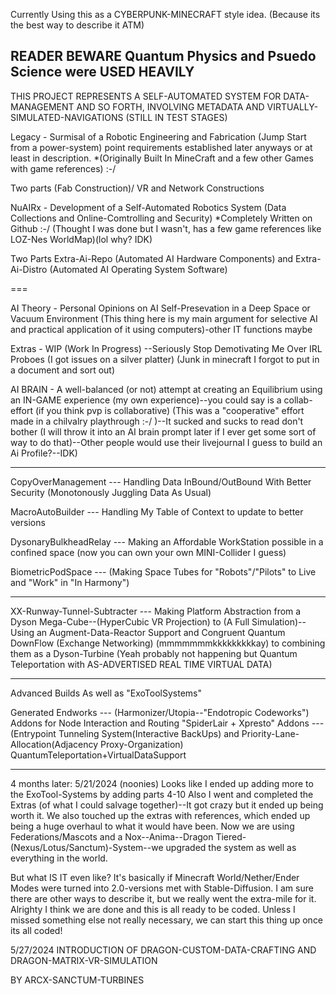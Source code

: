 Currently Using this as a CYBERPUNK-MINECRAFT style idea. (Because its the best way to describe it ATM)

READER BEWARE Quantum Physics and Psuedo Science were USED HEAVILY
---
THIS PROJECT REPRESENTS A SELF-AUTOMATED SYSTEM FOR DATA-MANAGEMENT AND SO FORTH, INVOLVING METADATA AND VIRTUALLY-SIMULATED-NAVIGATIONS (STILL IN TEST STAGES)

Legacy - Surmisal of a Robotic Engineering and Fabrication (Jump Start from a power-system) point requirements established later anyways or at least in description. 
*(Originally Built In MineCraft and a few other Games with game references) :-/

Two parts (Fab Construction)/ VR and Network Constructions

NuAIRx - Development of a Self-Automated Robotics System (Data Collections and Online-Comtrolling and Security)
*Completely Written on Github :-/ (Thought I was done but I wasn't, has a few game references like LOZ-Nes WorldMap)(lol why? IDK)

Two Parts Extra-Ai-Repo (Automated AI Hardware Components) and Extra-Ai-Distro (Automated AI Operating System Software)

===

AI Theory - Personal Opinions on AI Self-Presevation in a Deep Space or Vacuum Environment 
(This thing here is my main argument for selective AI and practical application of it using computers)-other IT functions maybe

Extras - WIP (Work In Progress) --Seriously Stop Demotivating Me Over IRL Proboes (I got issues on a silver platter) 
(Junk in minecraft I forgot to put in a document and sort out)


AI BRAIN - A well-balanced (or not) attempt at creating an Equilibrium using an IN-GAME experience (my own experience)--you could say is a collab-effort (if you think pvp is collaborative) (This was a "cooperative" effort made in a chilvalry playthrough :-/ )--It sucked and sucks to read don't bother (I will throw it into an AI brain prompt later if I ever get some sort of way to do that)--Other people would use their livejournal I guess to build an Ai Profile?--IDK)

---

CopyOverManagement --- Handling Data InBound/OutBound With Better Security (Monotonously Juggling Data As Usual)

MacroAutoBuilder --- Handling My Table of Context to update to better versions

DysonaryBulkheadRelay --- Making an Affordable WorkStation possible in a confined space (now you can own your own MINI-Collider I guess)

BiometricPodSpace --- (Making Space Tubes for "Robots"/"Pilots" to Live and "Work" in "In Harmony")

---

XX-Runway-Tunnel-Subtracter --- Making Platform Abstraction from a Dyson Mega-Cube--(HyperCubic VR Projection) to (A Full Simulation)--Using an Augment-Data-Reactor Support and Congruent Quantum DownFlow (Exchange Networking) (mmmmmmmkkkkkkkkkay) to combining them as a Dyson-Turbine (Yeah probably not happening but Quantum Teleportation with AS-ADVERTISED REAL TIME VIRTUAL DATA)

---
Advanced Builds As well as "ExoToolSystems"

Generated Endworks --- (Harmonizer/Utopia--"Endotropic Codeworks")
Addons for Node Interaction and Routing
"SpiderLair + Xpresto" Addons --- (Entrypoint Tunneling System(Interactive BackUps) and Priority-Lane-Allocation(Adjacency Proxy-Organization)
QuantumTeleportation+VirtualDataSupport

---
4 months later:
5/21/2024 (noonies)
Looks like I ended up adding more to the ExoTool-Systems by adding parts 4-10
Also I went and completed the Extras (of what I could salvage together)--It got crazy but it ended up being worth it.
We also touched up the extras with references, which ended up being a huge overhaul to what it would have been. Now we are using Federations/Mascots and a Nox--Anima--Dragon Tiered-(Nexus/Lotus/Sanctum)-System--we upgraded the system as well as everything in the world. 

But what IS IT even like? It's basically if Minecraft World/Nether/Ender Modes were turned into 2.0-versions met with Stable-Diffusion. 
I am sure there are other ways to describe it, but we really went the extra-mile for it.
Alrighty I think we are done and this is all ready to be coded. Unless I missed something else not really necessary, we can start this thing up once its all coded!

5/27/2024
INTRODUCTION OF DRAGON-CUSTOM-DATA-CRAFTING AND DRAGON-MATRIX-VR-SIMULATION

BY ARCX-SANCTUM-TURBINES
